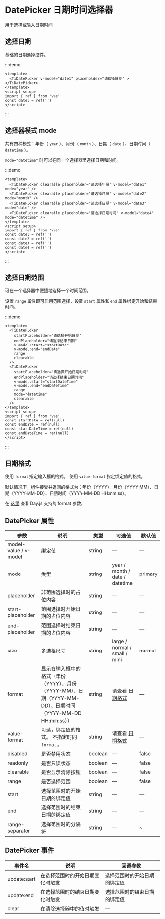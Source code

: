 # DatePicker 日期时间选择器
用于选择或输入日期时间

## 选择日期
基础的日期选择控件。

:::demo
```vue
<template>
  <TiDatePicker v-model="date1" placeholder="请选择日期" ></TiDatePicker>
</template>
<script setup>
import { ref } from 'vue'
const date1 = ref('')
</script>
```
:::

## 选择器模式 mode
共有四种模式：年份（ `year` ）、月份（ `month` ）、日期（ `date` ）、日期时间（ `datetime` ）。

`mode="datetime"` 时可以在同一个选择器里选择日期和时间。

:::demo
```vue
<template>
  <TiDatePicker clearable placeholder="请选择年份" v-model="date1" mode="year" />
  <TiDatePicker clearable placeholder="请选择月份" v-model="date2" mode="month" />
  <TiDatePicker clearable placeholder="请选择日期" v-model="date3" mode="date" />
  <TiDatePicker clearable placeholder="请选择日期时间" v-model="date4" mode="datetime" />
</template>
<script setup>
import { ref } from 'vue'
const date1 = ref('')
const date2 = ref('')
const date3 = ref('')
const date4 = ref('')
</script>
```
:::

## 选择日期范围
可在一个选择器中便捷地选择一个时间范围。

设置 `range` 属性即可启用范围选择，设置 `start` 属性和 `end` 属性绑定开始和结束时间。

:::demo 
```vue
<template>
  <TiDatePicker
    startPlaceholder="请选择开始日期"
    endPlaceholder="请选择结束日期"
    v-model:start="startDate"
    v-model:end="endDate"
    range
    clearable
  />
  <TiDatePicker
    startPlaceholder="请选择开始日期时间"
    endPlaceholder="请选择结束日期时间"
    v-model:start="startDateTime"
    v-model:end="endDateTime"
    range
    mode="datetime"
    clearable
  />
</template>
<script setup>
import { ref } from 'vue'
const startDate = ref(null)
const endDate = ref(null)
const startDateTime = ref(null)
const endDateTime = ref(null)
</script>
```
:::

## 日期格式
使用 `format` 指定输入框的格式。 使用 `value-format` 指定绑定值的格式。

默认情况下，组件接受并返回的格式为：年份（YYYY）、月份（YYYY-MM）、日期（YYYY-MM-DD）、日期时间（YYYY-MM-DD HH:mm:ss）。

在 [这里](https://day.js.org/docs/zh-CN/display/format) 查看 Day.js 支持的 format 参数。


## DatePicker 属性
| 参数      | 说明    | 类型    | 可选值                                              | 默认值  |
| -------- | ------ | ------- | -------------------------------------------------- | ------- |
| model-value / v-model    | 绑定值 | string                           | —          | —      |
| mode     | 类型   | string  | year / month / date / datetime                      | primary |
| placeholder    | 非范围选择时的占位内容 | string | —                                 | —      |
| start-placeholder  | 范围选择时开始日期的占位内容 | string | —                        | —      |
| end-placeholder    | 范围选择时结束日期的占位内容 | string | —                        | —      |
| size     | 多选框尺寸 | string  | large / normal / small / mini                    | normal |
| format    | 显示在输入框中的格式（年份（YYYY）、月份（YYYY-MM）、日期（YYYY-MM-DD）、日期时间（YYYY-MM-DD HH:mm:ss）） | string | 请查看 [日期格式](https://xiaohaifengke.github.io/Titans-UI/component/date-picker.html#日期格式) | —      |
| value-format    | 可选，绑定值的格式。 不指定时同 `format` 。 | string | 请查看 [日期格式](https://xiaohaifengke.github.io/Titans-UI/component/date-picker.html#日期格式) | —      |
| disabled | 是否禁用状态 | boolean | —                                              | false   |
| readonly | 是否只读状态 | boolean | —                                              | false   |
| clearable | 是否显示清除按钮 | boolean | —                                          | false   |
| range     | 是否选择范围   | boolean  | —                                          | false   |
| start     | 选择范围时的开始日期的绑定值   | string  | —                              | —       |
| end       | 选择范围时的结束日期的绑定值   | string  | —                              | —       |
| range-separator | 选择范围时的分隔符     | string  | —                              | ~       |

## DatePicker 事件
| 事件名        | 说明                        | 回调参数                 |
| ----------   | -------------------------- | ----------------------- |
| update:start | 在选择范围时的开始日期变化时触发 | 选择范围时的开始日期的绑定值 |
| update:end   | 在选择范围时的结束日期变化时触发 | 选择范围时的结束日期的绑定值 |
| clear        | 在清除选择器中的值时触发       | —                       |